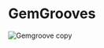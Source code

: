 # GemGrooves

![Gemgroove copy](https://user-images.githubusercontent.com/94722790/213843430-83f1372f-4226-413b-a922-fe05141394ad.jpg)

